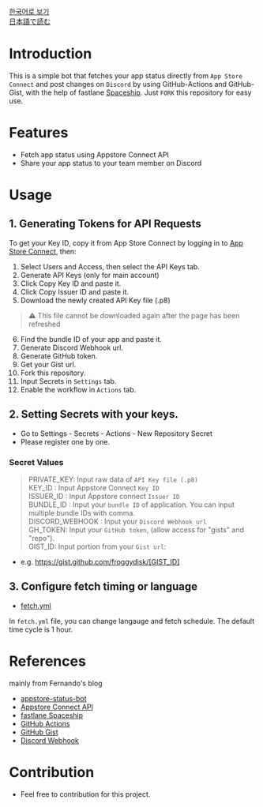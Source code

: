 [한국어로 보기](./README-KOREAN.md)  
[日本語で読む](./README-JAPANESE.md)

# Introduction
This is a simple bot that fetches your app status directly from `App Store Connect` and post changes on `Discord` by using GitHub-Actions and GitHub-Gist, with the help of fastlane [Spaceship](https://github.com/fastlane/fastlane/tree/master/spaceship).
Just `FORK` this repository for easy use.


# Features
- Fetch app status using Appstore Connect API 
- Share your app status to your team member on Discord

# Usage

## 1. Generating Tokens for API Requests 
To get your Key ID, copy it from App Store Connect by logging in to [App Store Connect](https://appstoreconnect.apple.com/), then: 

1. Select Users and Access, then select the API Keys tab. 
2. Generate API Keys (only for main account)
3. Click Copy Key ID and paste it. 
4. Click Copy Issuer ID and paste it.
5. Download the newly created API Key file (.p8)
  > ⚠️ This file cannot be downloaded again after the page has been refreshed

6. Find the bundle ID of your app and paste it. 
7. Generate Discord Webhook url. 
8. Generate GitHub token.
9. Get your Gist url.
10. Fork this repository.
11. Input Secrets in `Settings` tab.
12. Enable the workflow in `Actions` tab.

## 2. Setting Secrets with your keys.

- Go to Settings - Secrets - Actions - New Repository Secret
- Please register one by one.  

### Secret Values 

> PRIVATE_KEY: Input raw data of `API Key file (.p8)`   
> KEY_ID : Input Appstore Connect `Key ID`  
> ISSUER_ID : Input Appstore connect `Issuer ID`   
> BUNDLE_ID : Input your `bundle ID` of application. You can input multiple bundle IDs with comma.   
> DISCORD_WEBHOOK :  Input your `Discord Webhook url`  
> GH_TOKEN: Input your `GitHub token`, (allow access for "gists" and "repo").   
> GIST_ID: Input portion from your `Gist url`:
  - e.g. https://gist.github.com/froggydisk/[GIST_ID]


## 3. Configure fetch timing or language

- [fetch.yml](./.github/workflows/fetch.yml) 

In `fetch.yml` file, you can change langauge and fetch schedule. The default time cycle is 1 hour. 


# References

mainly from Fernando's blog
- [appstore-status-bot](https://github.com/techinpark/appstore-status-bot)
- [Appstore Connect API](https://developer.apple.com/documentation/appstoreconnectapi)  
- [fastlane Spaceship](https://github.com/fastlane/fastlane/tree/master/spaceship)  
- [GitHub Actions](https://docs.github.com/en/actions)  
- [GitHub Gist](https://gist.github.com)  
- [Discord Webhook](https://support.discord.com/hc/en-us/articles/228383668-Intro-to-Webhooks)


# Contribution 
- Feel free to contribution for this project. 
